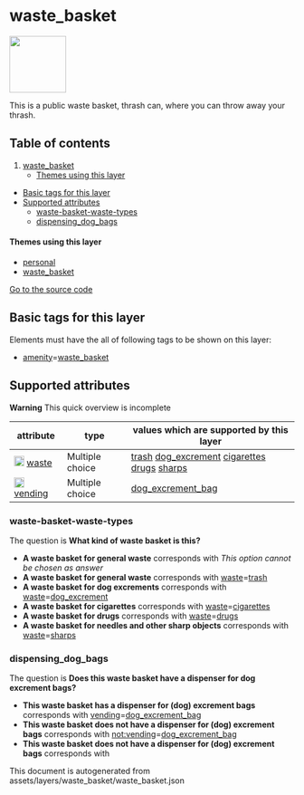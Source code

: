 

 waste_basket 
==============



<img src='https://mapcomplete.osm.be/./assets/themes/waste_basket/waste_basket.svg' height="100px"> 

This is a public waste basket, thrash can, where you can throw away your thrash.




## Table of contents

1. [waste_basket](#waste_basket)
      * [Themes using this layer](#themes-using-this-layer)
  - [Basic tags for this layer](#basic-tags-for-this-layer)
  - [Supported attributes](#supported-attributes)
    + [waste-basket-waste-types](#waste-basket-waste-types)
    + [dispensing_dog_bags](#dispensing_dog_bags)










#### Themes using this layer 





  - [personal](https://mapcomplete.osm.be/personal)
  - [waste_basket](https://mapcomplete.osm.be/waste_basket)


[Go to the source code](../assets/layers/waste_basket/waste_basket.json)



 Basic tags for this layer 
---------------------------



Elements must have the all of following tags to be shown on this layer:



  - <a href='https://wiki.openstreetmap.org/wiki/Key:amenity' target='_blank'>amenity</a>=<a href='https://wiki.openstreetmap.org/wiki/Tag:amenity%3Dwaste_basket' target='_blank'>waste_basket</a>




 Supported attributes 
----------------------



**Warning** This quick overview is incomplete



attribute | type | values which are supported by this layer
----------- | ------ | ------------------------------------------
[<img src='https://mapcomplete.osm.be/assets/svg/statistics.svg' height='18px'>](https://taginfo.openstreetmap.org/keys/waste#values) [waste](https://wiki.openstreetmap.org/wiki/Key:waste) | Multiple choice | [trash](https://wiki.openstreetmap.org/wiki/Tag:waste%3Dtrash) [dog_excrement](https://wiki.openstreetmap.org/wiki/Tag:waste%3Ddog_excrement) [cigarettes](https://wiki.openstreetmap.org/wiki/Tag:waste%3Dcigarettes) [drugs](https://wiki.openstreetmap.org/wiki/Tag:waste%3Ddrugs) [sharps](https://wiki.openstreetmap.org/wiki/Tag:waste%3Dsharps)
[<img src='https://mapcomplete.osm.be/assets/svg/statistics.svg' height='18px'>](https://taginfo.openstreetmap.org/keys/vending#values) [vending](https://wiki.openstreetmap.org/wiki/Key:vending) | Multiple choice | [dog_excrement_bag](https://wiki.openstreetmap.org/wiki/Tag:vending%3Ddog_excrement_bag) [](https://wiki.openstreetmap.org/wiki/Tag:vending%3D) [](https://wiki.openstreetmap.org/wiki/Tag:vending%3D)




### waste-basket-waste-types 



The question is **What kind of waste basket is this?**





  - **A waste basket for general waste** corresponds with _This option cannot be chosen as answer_
  - **A waste basket for general waste** corresponds with <a href='https://wiki.openstreetmap.org/wiki/Key:waste' target='_blank'>waste</a>=<a href='https://wiki.openstreetmap.org/wiki/Tag:waste%3Dtrash' target='_blank'>trash</a>
  - **A waste basket for dog excrements** corresponds with <a href='https://wiki.openstreetmap.org/wiki/Key:waste' target='_blank'>waste</a>=<a href='https://wiki.openstreetmap.org/wiki/Tag:waste%3Ddog_excrement' target='_blank'>dog_excrement</a>
  - **A waste basket for cigarettes** corresponds with <a href='https://wiki.openstreetmap.org/wiki/Key:waste' target='_blank'>waste</a>=<a href='https://wiki.openstreetmap.org/wiki/Tag:waste%3Dcigarettes' target='_blank'>cigarettes</a>
  - **A waste basket for drugs** corresponds with <a href='https://wiki.openstreetmap.org/wiki/Key:waste' target='_blank'>waste</a>=<a href='https://wiki.openstreetmap.org/wiki/Tag:waste%3Ddrugs' target='_blank'>drugs</a>
  - **A waste basket for needles and other sharp objects** corresponds with <a href='https://wiki.openstreetmap.org/wiki/Key:waste' target='_blank'>waste</a>=<a href='https://wiki.openstreetmap.org/wiki/Tag:waste%3Dsharps' target='_blank'>sharps</a>




### dispensing_dog_bags 



The question is **Does this waste basket have a dispenser for dog excrement bags?**





  - **This waste basket has a dispenser for (dog) excrement bags** corresponds with <a href='https://wiki.openstreetmap.org/wiki/Key:vending' target='_blank'>vending</a>=<a href='https://wiki.openstreetmap.org/wiki/Tag:vending%3Ddog_excrement_bag' target='_blank'>dog_excrement_bag</a>
  - **This waste basket <b>does not</b> have a dispenser for (dog) excrement bags** corresponds with <a href='https://wiki.openstreetmap.org/wiki/Key:not:vending' target='_blank'>not:vending</a>=<a href='https://wiki.openstreetmap.org/wiki/Tag:not:vending%3Ddog_excrement_bag' target='_blank'>dog_excrement_bag</a>
  - **This waste basket <b>does not</b> have a dispenser for (dog) excrement bags** corresponds with 
 

This document is autogenerated from assets/layers/waste_basket/waste_basket.json